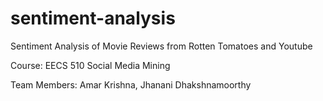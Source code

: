 sentiment-analysis
==================
Sentiment Analysis of Movie Reviews from Rotten Tomatoes and Youtube


Course: EECS 510 Social Media Mining

Team Members:
Amar Krishna, 
Jhanani Dhakshnamoorthy
